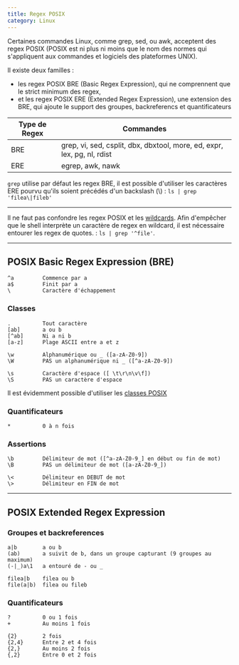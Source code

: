 ```yaml
---
title: Regex POSIX
category: Linux
---
```


Certaines commandes Linux, comme grep, sed, ou awk, acceptent des regex POSIX
(POSIX est ni plus ni moins que le nom des normes qui s'appliquent aux commandes et logiciels des plateformes UNIX).

Il existe deux familles :
- les regex POSIX BRE (Basic Regex Expression), qui ne comprennent que le strict minimum des regex,
- et les regex POSIX ERE (Extended Regex Expression), une extension des BRE, qui ajoute le support des groupes, backreferencs et quantificateurs

| Type de Regex | Commandes                                                               |
| ---           | ---                                                                     |
| BRE           | grep, vi, sed, csplit, dbx, dbxtool, more, ed, expr, lex, pg, nl, rdist |
| ERE           | egrep, awk, nawk                                                        |

`grep` utilise par défaut les regex BRE, il est possible d'utiliser les caractères ERE pourvu qu'ils soient précédés d'un backslash (\\) : `ls | grep 'filea\|fileb'`

---

Il ne faut pas confondre les regex POSIX et les [wildcards](bash-wildcard.md). Afin d'empêcher que le shell interprète un caractère de regex en wildcard, il est nécessaire entourer les regex de quotes. :  `ls | grep '^file'`.

---

## POSIX Basic Regex Expression (BRE)

    ^a         Commence par a
    a$         Finit par a
    \          Caractère d'échappement

### Classes

    .          Tout caractère
    [ab]       a ou b
    [^ab]      Ni a ni b
    [a-z]      Plage ASCII entre a et z

    \w         Alphanumérique ou _ ([a-zA-Z0-9])
    \W         PAS un alphanumérique ni _ ([^a-zA-Z0-9])

    \s         Caractère d'espace ([ \t\r\n\v\f])
    \S         PAS un caractère d'espace

Il est évidemment possible d'utiliser les [classes POSIX](regex.md#classe-posix)

### Quantificateurs

    *          0 à n fois

### Assertions

    \b         Délimiteur de mot ([^a-zA-Z0-9_] en début ou fin de mot)
    \B         PAS un délimiteur de mot ([a-zA-Z0-9_])

    \<         Délimiteur en DEBUT de mot
    \>         Délimiteur en FIN de mot

---

## POSIX Extended Regex Expression

### Groupes et backreferences

    a|b        a ou b
    (ab)       a suivit de b, dans un groupe capturant (9 groupes au maximum)
    (-|_)a\1   a entouré de - ou _

    filea|b    filea ou b
    file(a|b)  filea ou fileb

### Quantificateurs

    ?          0 ou 1 fois
    +          Au moins 1 fois

    {2}        2 fois
    {2,4}      Entre 2 et 4 fois
    {2,}       Au moins 2 fois
    {,2}       Entre 0 et 2 fois
